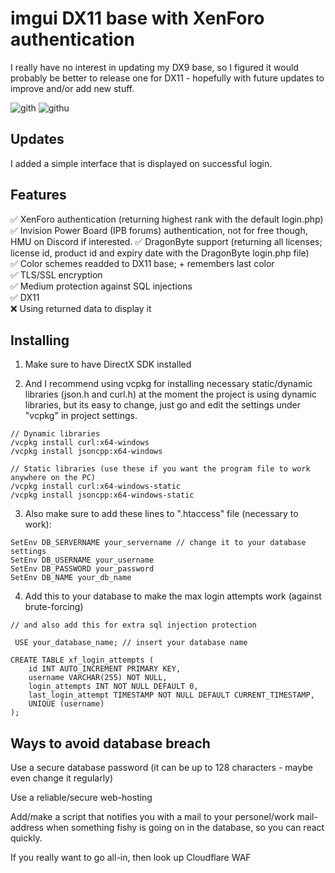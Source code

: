# imgui DX11 base with XenForo authentication

I really have no interest in updating my DX9 base, so I figured it would probably be better to release one for DX11 - hopefully with future updates to improve and/or add new stuff.

![gith](https://github.com/REVRBE/revrbe-imgui-dx11-base/assets/129604052/753132c1-c483-4100-af8e-26237b51f648)
![githu](https://github.com/REVRBE/revrbe-imgui-dx11-base/assets/129604052/017db8b6-79d0-4d7d-9878-670d2dd4a1e1)

## Updates

I added a simple interface that is displayed on successful login. 

## Features

✅ XenForo authentication (returning highest rank with the default login.php)  
✅ Invision Power Board (IPB forums) authentication, not for free though, HMU on Discord if interested.
✅ DragonByte support (returning all licenses; license id, product id and expiry date with the DragonByte login.php file)  
✅ Color schemes readded to DX11 base; + remembers last color  
✅ TLS/SSL encryption  
✅ Medium protection against SQL injections  
✅ DX11  
❌ Using returned data to display it  

## Installing

1. Make sure to have DirectX SDK installed

2. And I recommend using vcpkg for installing necessary static/dynamic libraries (json.h and curl.h) at the moment the project is using dynamic libraries, but its easy to change, just go and edit the settings under "vcpkg" in project settings.

```
// Dynamic libraries
/vcpkg install curl:x64-windows 
/vcpkg install jsoncpp:x64-windows

// Static libraries (use these if you want the program file to work anywhere on the PC)
/vcpkg install curl:x64-windows-static
/vcpkg install jsoncpp:x64-windows-static
```

3. Also make sure to add these lines to ".htaccess" file (necessary to work):

```
SetEnv DB_SERVERNAME your_servername // change it to your database settings
SetEnv DB_USERNAME your_username
SetEnv DB_PASSWORD your_password
SetEnv DB_NAME your_db_name
```
4. Add this to your database to make the max login attempts work (against brute-forcing)
```
// and also add this for extra sql injection protection
 
 USE your_database_name; // insert your database name

CREATE TABLE xf_login_attempts (
    id INT AUTO_INCREMENT PRIMARY KEY,
    username VARCHAR(255) NOT NULL,
    login_attempts INT NOT NULL DEFAULT 0,
    last_login_attempt TIMESTAMP NOT NULL DEFAULT CURRENT_TIMESTAMP,
    UNIQUE (username)
);
```

## Ways to avoid database breach

Use a secure database password (it can be up to 128 characters - maybe even change it regularly)

Use a reliable/secure web-hosting

Add/make a script that notifies you with a mail to your personel/work mail-address when something fishy is going on in the database, so you can react quickly.

If you really want to go all-in, then look up Cloudflare WAF
